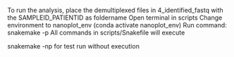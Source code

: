  To run the analysis, place the demultiplexed files in 4_identified_fastq with the SAMPLEID_PATIENTID as foldername
 Open terminal in scripts
 Change environment to nanoplot_env (conda activate nanoplot_env)
 Run command: snakemake -p
 All commands in scripts/Snakefile will execute

snakemake -np for test run without execution